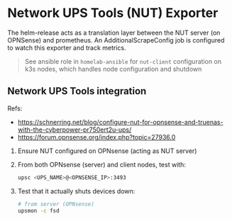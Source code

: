 # Network UPS Tools (NUT) Exporter

The helm-release acts as a translation layer between the NUT server (on OPNSense) and prometheus.
An AdditionalScrapeConfig job is configured to watch this exporter and track metrics.

> See ansible role in `homelab-ansible` for `nut-client` configuration on k3s nodes,
> which handles node configuration and shutdown

## Network UPS Tools integration

Refs:
<!-- markdownlint-disable MD034 -->
- https://schnerring.net/blog/configure-nut-for-opnsense-and-truenas-with-the-cyberpower-pr750ert2u-ups/
- https://forum.opnsense.org/index.php?topic=27936.0
<!-- markdownlint-enable MD034 -->

1. Ensure NUT configured on OPNsense (acting as NUT server)

2. From both OPNsense (server) and client nodes, test with:

   ```sh
   upsc <UPS_NAME>@<OPNSENSE_IP>:3493
   ```

3. Test that it actually shuts devices down:

   ```sh
   # from server (OPNsense)
   upsmon -c fsd
   ```
